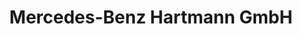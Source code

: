 ---
title: "Mercedes-Benz Hartmann GmbH"
url: /grevenbroich/mercedes-benz-hartmann-gmbh/
shop: Autohaus
---
